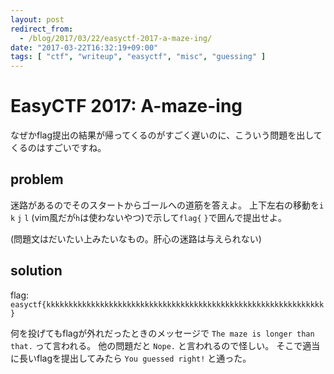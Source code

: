 ```yaml
---
layout: post
redirect_from:
  - /blog/2017/03/22/easyctf-2017-a-maze-ing/
date: "2017-03-22T16:32:19+09:00"
tags: [ "ctf", "writeup", "easyctf", "misc", "guessing" ]
---
```


# EasyCTF 2017: A-maze-ing

なぜかflag提出の結果が帰ってくるのがすごく遅いのに、こういう問題を出してくるのはすごいですね。

## problem

迷路があるのでそのスタートからゴールへの道筋を答えよ。
上下左右の移動を`i` `k` `j` `l` (vim風だが`h`は使わないやつ)で示して`flag{` `}`で囲んで提出せよ。

(問題文はだいたい上みたいなもの。肝心の迷路は与えられない)

## solution

flag: `easyctf{kkkkkkkkkkkkkkkkkkkkkkkkkkkkkkkkkkkkkkkkkkkkkkkkkkkkkkkkkkkkkk}`

何を投げてもflagが外れだったときのメッセージで `The maze is longer than that.` って言われる。
他の問題だと `Nope.` と言われるので怪しい。
そこで適当に長いflagを提出してみたら `You guessed right!` と通った。
